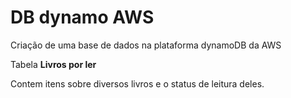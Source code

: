 # DB dynamo AWS

Criação de uma base de dados na plataforma dynamoDB da AWS

Tabela **Livros por ler**

Contem itens sobre diversos livros e o status de leitura deles.
